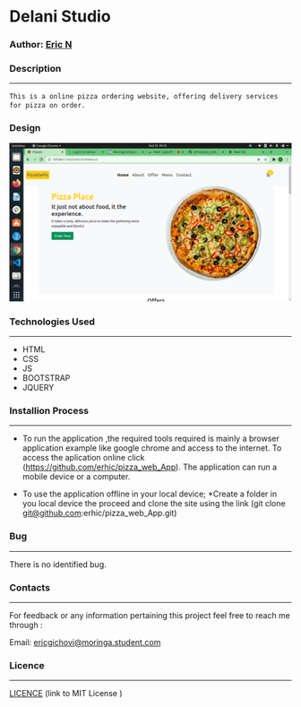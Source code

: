 # Delani Studio

### Author:  [Eric N](https://github.com/erhic/pizza_web_App)

### Description
----
    This is a online pizza ordering website, offering delivery services for pizza on order.

 ### Design
<img src="licence/design.png">


### Technologies Used
----
- HTML
- CSS
- JS
- BOOTSTRAP
- JQUERY

### Installion Process
----
* To run the application ,the required tools required is mainly a browser application example like google chrome and access to the internet. To access the aplication online click (https://github.com/erhic/pizza_web_App).
The application can run a mobile device or a computer.

* To use the application offline in your local device;
*Create a folder in you local device the proceed and clone the site using the link (git clone git@github.com:erhic/pizza_web_App.git)
### Bug
----
There is no identified bug.

### Contacts
----
For feedback or any information pertaining this project feel free to reach me through :

Email: ericgichovi@moringa.student.com

### Licence 
---

[ LICENCE](LICENSE) 
 (link to MIT License )

